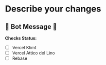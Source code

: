 # Describe your changes

## 🤖 Bot Message 🤖

**Checks Status:**

- [ ] Vercel Klimt
- [ ] Vercel Attico del Lino
- [ ] Rebase
